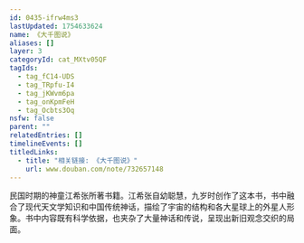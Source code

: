 ```yaml
---
id: 0435-ifrw4ms3
lastUpdated: 1754633624
name: 《大千图说》
aliases: []
layer: 3
categoryId: cat_MXtv05QF
tagIds:
  - tag_fC14-UDS
  - tag_TRpfu-I4
  - tag_jKWvm6pa
  - tag_onKpmFeH
  - tag_Ocbts3Oq
nsfw: false
parent: ""
relatedEntries: []
timelineEvents: []
titledLinks:
  - title: "相关链接: 《大千图说》"
    url: www.douban.com/note/732657148
---
```


民国时期的神童江希张所著书籍。江希张自幼聪慧，九岁时创作了这本书，书中融合了现代天文学知识和中国传统神话，描绘了宇宙的结构和各大星球上的外星人形象。书中内容既有科学依据，也夹杂了大量神话和传说，呈现出新旧观念交织的局面。